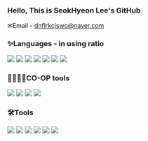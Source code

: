 ### Hello, This is SeokHyeon Lee's GitHub

✉Email - dnflrkcjswo@naver.com

### **✨Languages** - in using ratio

<img src="https://img.shields.io/badge/C#-239128?style=plastic&logo=csharp&logoColor=FFFFFF"/></a>
<img src="https://img.shields.io/badge/PYTHON-3776AB?style=plastic&logo=python&logoColor=FFFFFF"/></a>
<img src="https://img.shields.io/badge/C++-00599C?style=plastic&logo=cplusplus&logoColor=FFFFFF"/></a>
<img src="https://img.shields.io/badge/C-A8B9CC?style=plastic&logo=C&logoColor=FFFFFF"/></a>
<img src="https://img.shields.io/badge/JAVA-FFFFFF?style=plastic&logo=OpenJDK&logoColor=000AFF"/></a>
<img src="https://img.shields.io/badge/JavaScript-F7DF1F?style=plastic&logo=javascript&logoColor=FFFFFF"/></a>
<img src="https://img.shields.io/badge/HTML5-E34F26?style=plastic&logo=Html5&logoColor=FFFFFF"/></a>

### **👨‍👩‍👧‍👦CO-OP tools**

<img src="https://img.shields.io/badge/GitHub-181717?style=plastic&logo=GitHub&logoColor=FFFFFF"/></a>
<img src="https://img.shields.io/badge/GitLab-FC6D26?style=plastic&logo=GitLab&logoColor=FFFFFF"/></a>
<img src="https://img.shields.io/badge/Slack-4A154B?style=plastic&logo=Slack&logoColor=FFFFFF"/></a>
<img src="https://img.shields.io/badge/Jira-0052CC?style=plastic&logo=Jira&logoColor=FFFFFF"/></a>

### **🛠Tools**
<img src="https://img.shields.io/badge/Unity-000000?style=plastic&logo=Unity&logoColor=FFFFFF"/></a>
<img src="https://img.shields.io/badge/Unreal Engine-0E1128?style=plastic&logo=unrealengine&logoColor=FFFFFF"/></a>
<img src="https://img.shields.io/badge/VisualStudio-5C2D91?style=plastic&logo=visualstudio&logoColor=FFFFFF"/></a>
<img src="https://img.shields.io/badge/VisualStudioCode-007ACC?style=plastic&logo=visualstudiocode&logoColor=FFFFFF"/></a>
<img src="https://img.shields.io/badge/Ubuntu-E95428?style=plastic&logo=ubuntu&logoColor=FFFFFF"/></a>
<img src="https://img.shields.io/badge/VMware-607078?style=plastic&logo=vmware&logoColor=FFFFFF"/></a>


<!--
**Seok6704/Seok6704** is a ✨ _special_ ✨ repository because its `README.md` (this file) appears on your GitHub profile.

Here are some ideas to get you started:

- 🔭 I’m currently working on ...
- 🌱 I’m currently learning ...
- 👯 I’m looking to collaborate on ...
- 🤔 I’m looking for help with ...
- 💬 Ask me about ...
- 📫 How to reach me: ...
- 😄 Pronouns: ...
- ⚡ Fun fact: ...
-->

